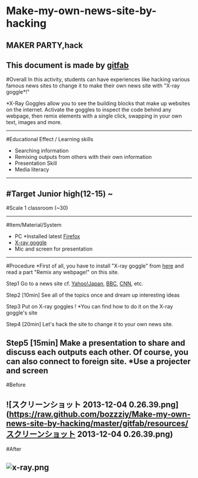 # Make-my-own-news-site-by-hacking
## MAKER PARTY,hack
This document is made by [gitfab](http://gitfab.org)
---
#Overall
In this activity, students can have experiences like hacking various famous news sites to change it to make their own news site with "X-ray goggle*!"

*X-Ray Goggles allow you to see the building blocks that make up websites on the internet. Activate the goggles to inspect the code behind any webpage, then remix elements with a single click, swapping in your own text, images and more.

---
#Educational Effect / Learning skills
* Searching information
* Remixing outputs from others with their own information 
* Presentation Skill
* Media literacy

---
#Target
Junior high(12-15) ~
---
#Scale
1 classroom (~30)

---
#Item/Material/System
* PC *Installed latest [Firefox](http://www.mozilla.org/en-US/firefox/)
* [X-ray goggle](https://goggles.webmaker.org/en-US)
* Mic and screen for presentation
---
#Procedure
*First of all, you have to install "X-ray goggle" from [here](https://goggles.webmaker.org/en-US) and read a part "Remix any webpage!" on this site.



Step1
Go to a news site
cf. [Yahoo!Japan](http://www.yahoo.co.jp/), [BBC](http://www.bbc.co.uk/), [CNN](http://www.cnn.co.jp/), etc.


Step2  [10min]
See all of the topics once and dream up interesting ideas


Step3
Put on X-ray goggles !
*You can find how to do it on the X-ray goggle's site

Step4  [20min]
Let's hack the site to change it to your own news site.

Step5  [15min]
Make a presentation to share and discuss each outputs each other.
Of course, you can also connect to foreign site.
*Use a projecter and screen
---
#Before

![スクリーンショット 2013-12-04 0.26.39.png](https://raw.github.com/bozzziy/Make-my-own-news-site-by-hacking/master/gitfab/resources/スクリーンショット 2013-12-04 0.26.39.png)
---
#After


![x-ray.png](https://raw.github.com/bozzziy/Make-my-own-news-site-by-hacking/master/gitfab/resources/x-ray.png)
---
